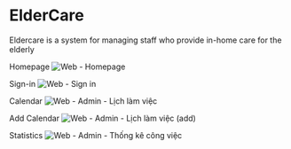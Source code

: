 # ElderCare
Eldercare is a system for managing staff who provide in-home care for the elderly

Homepage
![Web - Homepage](https://github.com/buingocmya/ElderCare/assets/81601941/ef0b8924-6142-4ddf-a98d-7b750dd11cca)

Sign-in
![Web - Sign in](https://github.com/buingocmya/ElderCare/assets/81601941/6c6721f5-5a3e-4cb4-beca-59d37425680d)

Calendar
![Web - Admin - Lịch làm việc ](https://github.com/buingocmya/ElderCare/assets/81601941/83e2a2c1-3750-4a25-966f-9bd3096157ce)

Add Calendar
![Web - Admin - Lịch làm việc (add)](https://github.com/buingocmya/ElderCare/assets/81601941/91266a65-8a5e-45b0-8326-09d19347a52a)

Statistics
![Web - Admin - Thống kê công việc](https://github.com/buingocmya/ElderCare/assets/81601941/fef0b928-3448-4b06-b5f1-8e70a0b9ddcd)
